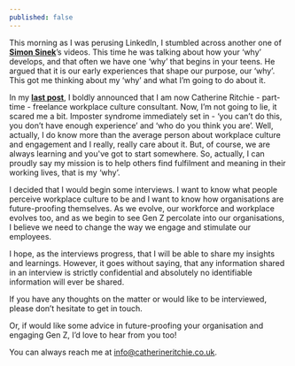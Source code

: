 ```yaml
---
published: false
---
```



This morning as I was perusing LinkedIn, I stumbled across another one of **[Simon Sinek](https://www.youtube.com/user/SimonSinek)**’s videos. This time he was talking about how your ‘why’ develops, and that often we have one ‘why’ that begins in your teens. He argued that it is our early experiences that shape our purpose, our ‘why’. This got me thinking about my ‘why’ and what I’m going to do about it. 

In my **[last post](http://catherineritchie.co.uk/2019/01/09/new-year-new-hat.html)**, I boldly announced that I am now Catherine Ritchie - part-time - freelance workplace culture consultant. Now, I’m not going to lie, it scared me a bit. Imposter syndrome immediately set in - ‘you can’t do this, you don’t have enough experience’ and ‘who do you think you are’. Well, actually, I do know more than the average person about workplace culture and engagement and I really, really care about it. But, of course, we are always learning and you've got to start somewhere. So, actually, I can proudly say my mission is to help others find fulfilment and meaning in their working lives, that is my ‘why’.

I decided that I would begin some interviews. I want to know what people perceive workplace culture to be and I want to know how organisations are future-proofing themselves. As we evolve, our workforce and workplace evolves too, and as we begin to see Gen Z percolate into our organisations, I believe we need to change the way we engage and stimulate our employees. 

I hope, as the interviews progress, that I will be able to share my insights and learnings. However, it goes without saying, that any information shared in an interview is strictly confidential and absolutely no identifiable information will ever be shared. 

If you have any thoughts on the matter or would like to be interviewed, please don’t hesitate to get in touch. 

Or, if would like some advice in future-proofing your organisation and engaging Gen Z, I’d love to hear from you too! 

You can always reach me at info@catherineritchie.co.uk. 